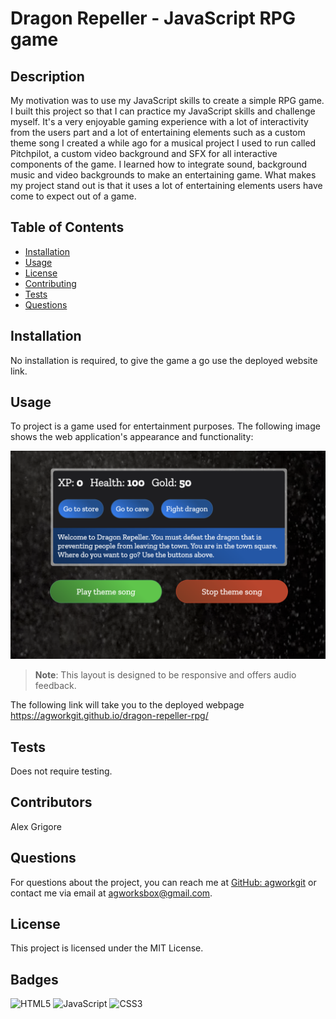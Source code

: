 # Dragon Repeller - JavaScript RPG game

## Description
My motivation was to use my JavaScript skills to create a simple RPG game.
I built this project so that I can practice my JavaScript skills and challenge myself.
It's a very enjoyable gaming experience with a lot of interactivity from the users part and a lot of entertaining elements such as a custom theme song I created a while ago for a musical project I used to run called Pitchpilot, a custom video background and SFX for all interactive components of the game.
I learned how to integrate sound, background music and video backgrounds to make an entertaining game.
What makes my project stand out is that it uses a lot of entertaining elements users have come to expect out of a game.

## Table of Contents
- [Installation](#installation)
- [Usage](#usage)
- [License](#license)
- [Contributing](#contributing)
- [Tests](#tests)
- [Questions](#questions)

## Installation
No installation is required, to give the game a go use the deployed website link.

## Usage
To project is a game used for entertainment purposes.
The following image shows the web application's appearance and functionality:

![This web app is built with the use of pure HTML, CSS and JS.](./resources/demo_3.png)

> **Note**: This layout is designed to be responsive and offers audio feedback.

The following link will take you to the deployed webpage <https://agworkgit.github.io/dragon-repeller-rpg/>


## Tests
Does not require testing.

## Contributors
Alex Grigore

## Questions
For questions about the project, you can reach me at [GitHub: agworkgit](https://github.com/agworkgit) or contact me via email at agworksbox@gmail.com.

## License
This project is licensed under the MIT License.

## Badges

![HTML5](https://img.shields.io/badge/html5-%23E34F26.svg?style=for-the-badge&logo=html5&logoColor=white)
![JavaScript](https://img.shields.io/badge/javascript-%23323330.svg?style=for-the-badge&logo=javascript&logoColor=%23F7DF1E)
![CSS3](https://img.shields.io/badge/css3-%231572B6.svg?style=for-the-badge&logo=css3&logoColor=white)
